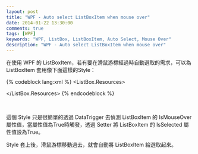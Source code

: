 ```yaml
---
layout: post
title: "WPF - Auto select ListBoxItem when mouse over"
date: 2014-01-22 13:30:00
comments: true
tags: [WPF]
keywords: "WPF, ListBox, ListBoxItem, Auto Select, Mouse Over"
description: "WPF - Auto select ListBoxItem when mouse over"
---
```


在使用 WPF 的 ListBoxItem，若有要在滑鼠游標經過時自動選取的需求，可以為 ListBoxItem 套用像下面這樣的Style：  

<!-- More -->

{% codeblock lang:xml %}
<ListBox.Resources>
<Style BasedOn="{StaticResource {x:Type ListBoxItem}}"
TargetType="{x:Type ListBoxItem}">
<Style.Triggers>
<DataTrigger Binding="{Binding IsMouseOver,
RelativeSource={RelativeSource Self}}"
Value="True">
<Setter Property="IsSelected" Value="True" />
</DataTrigger>
</Style.Triggers>
</Style>
</ListBox.Resources>
{% endcodeblock %}

<br/>

這個 Style 只是很簡單的透過 DataTrigger 去偵測 ListBoxItem 的 IsMouseOver屬性值，當屬性值為True時觸發，透過 Setter 將 ListBoxItem 的 IsSelected 屬性值設為True。  

Style 套上後，滑鼠游標移動過去，就會自動將  ListBoxItem 給選取起來。  
